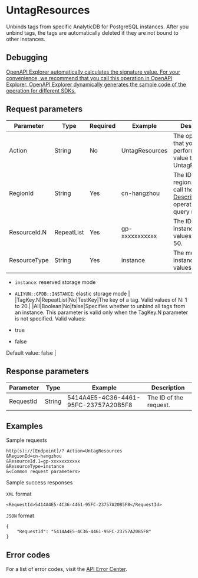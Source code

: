 # UntagResources

Unbinds tags from specific AnalyticDB for PostgreSQL instances. After you unbind tags, the tags are automatically deleted if they are not bound to other instances.

## Debugging

[OpenAPI Explorer automatically calculates the signature value. For your convenience, we recommend that you call this operation in OpenAPI Explorer. OpenAPI Explorer dynamically generates the sample code of the operation for different SDKs.](https://api.aliyun.com/#product=gpdb&api=UntagResources&type=RPC&version=2016-05-03)

## Request parameters

|Parameter|Type|Required|Example|Description|
|---------|----|--------|-------|-----------|
|Action|String|No|UntagResources|The operation that you want to perform. Set the value to UntagResources. |
|RegionId|String|Yes|cn-hangzhou|The ID of the region. You can call the [DescribeRegions](~~86912~~) operation to query region IDs. |
|ResourceId.N|RepeatList|Yes|gp-xxxxxxxxxxx|The ID of an instance. Valid values of N: 1 to 50. |
|ResourceType|String|Yes|instance|The mode of the instance. Valid values:

-   `instance`: reserved storage mode
-   `ALIYUN::GPDB::INSTANCE`: elastic storage mode |
|TagKey.N|RepeatList|No|TestKey|The key of a tag. Valid values of N: 1 to 20.|
|All|Boolean|No|false|Specifies whether to unbind all tags from an instance. This parameter is valid only when the TagKey.N parameter is not specified. Valid values:

-   true
-   false

Default value: false |

## Response parameters

|Parameter|Type|Example|Description|
|---------|----|-------|-----------|
|RequestId|String|5414A4E5-4C36-4461-95FC-23757A20B5F8|The ID of the request. |

## Examples

Sample requests

```
http(s)://[Endpoint]/? Action=UntagResources
&RegionId=cn-hangzhou
&ResourceId.1=gp-xxxxxxxxxxx
&ResourceType=instance
&<Common request parameters>
```

Sample success responses

`XML` format

```
<RequestId>5414A4E5-4C36-4461-95FC-23757A20B5F8</RequestId>
```

`JSON` format

```
{
    "RequestId": "5414A4E5-4C36-4461-95FC-23757A20B5F8"
}
```

## Error codes

For a list of error codes, visit the [API Error Center](https://error-center.alibabacloud.com/status/product/gpdb).

